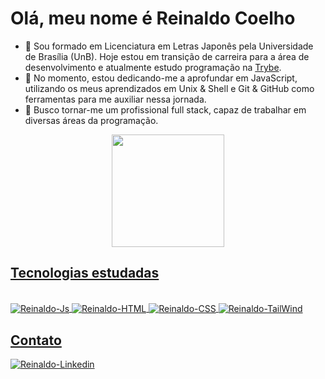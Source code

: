 # Olá, meu nome é Reinaldo Coelho

- 👋 Sou formado em Licenciatura em Letras Japonês pela Universidade de Brasília (UnB). Hoje estou em transição de carreira para a área de desenvolvimento e atualmente estudo programação na [Trybe](https://www.betrybe.com/).
- 🌱 No momento, estou dedicando-me a aprofundar em JavaScript, utilizando os meus aprendizados em Unix & Shell e Git & GitHub como ferramentas para me auxiliar nessa jornada.
- 👀 Busco tornar-me um profissional full stack, capaz de trabalhar em diversas áreas da programação.

<div align="center">
  <a href="https://github.com/coelhoreinaldo">
  <img height="180em" src="https://github-readme-stats.vercel.app/api?username=coelhoreinaldo&show_icons=true&theme=dracula&include_all_commits=true&count_private=true"/>
</div>

## Tecnologias estudadas
<div style="display: inline_block"><br>
  <img align='center' alt='Reinaldo-Js' src='https://img.shields.io/badge/JavaScript-F7DF1E?style=for-the-badge&logo=javascript&logoColor=black'>
  <img align='center' alt='Reinaldo-HTML'  src='https://img.shields.io/badge/HTML5-E34F26?style=for-the-badge&logo=html5&logoColor=white'>
  <img align='center' alt='Reinaldo-CSS' src='https://img.shields.io/badge/CSS3-1572B6?style=for-the-badge&logo=css3&logoColor=white'>
  <img align='center' alt='Reinaldo-TailWind' src='https://img.shields.io/badge/Tailwind_CSS-38B2AC?style=for-the-badge&logo=tailwind-css&logoColor=white'>
</div>

## Contato

<a href='https://www.linkedin.com/in/coelhoreinaldo/' target='_blank' ><img align='center' alt='Reinaldo-Linkedin' src='https://img.shields.io/badge/LinkedIn-0077B5?style=for-the-badge&logo=linkedin&logoColor=white'></a>
